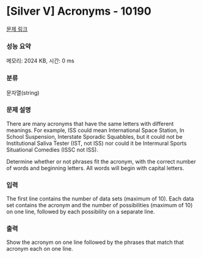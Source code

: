 # [Silver V] Acronyms - 10190 

[문제 링크](https://www.acmicpc.net/problem/10190) 

### 성능 요약

메모리: 2024 KB, 시간: 0 ms

### 분류

문자열(string)

### 문제 설명

<p>There are many acronyms that have the same letters with different meanings. For example, ISS could mean International Space Station, In School Suspension, Interstate Sporadic Squabbles, but it could not be Institutional Saliva Tester (IST, not ISS) nor could it be Intermural Sports Situational Comedies (ISSC not ISS).</p>

<p>Determine whether or not phrases fit the acronym, with the correct number of words and beginning letters. All words will begin with capital letters.</p>

### 입력 

 <p>The first line contains the number of data sets (maximum of 10). Each data set contains the acronym and the number of possibilities (maximum of 10) on one line, followed by each possibility on a separate line.</p>

### 출력 

 <p>Show the acronym on one line followed by the phrases that match that acronym each on one line.</p>

